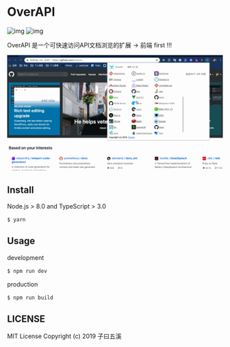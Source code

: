 # OverAPI

![img](https://img.shields.io/github/license/icepy/chrome-overapi.svg) ![img](https://img.shields.io/github/last-commit/icepy/chrome-overapi.svg)

OverAPI 是一个可快速访问API文档浏览的扩展 -> 前端 first !!!

![img](./overapi.gif)

## Install

Node.js > 8.0 and TypeScript > 3.0

```bash
$ yarn
```

## Usage

development

```bash
$ npm run dev
```

production

```bash
$ npm run build
```

## LICENSE

MIT License Copyright (c) 2019 子曰五溪
